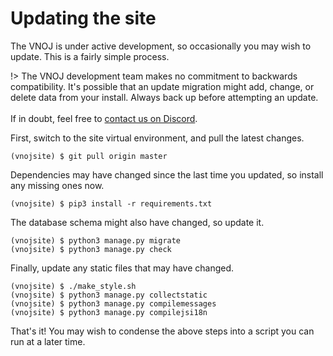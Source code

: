 # Updating the site

The VNOJ is under active development, so occasionally you may wish to update. This is a fairly simple process.

!>  The VNOJ development team makes no commitment to backwards compatibility. It's possible that an update migration
    might add, change, or delete data from your install. Always back up before attempting an update. <br> <br>
    If in doubt, feel free to [contact us on Discord](https://discord.gg/TDyYVyd).

First, switch to the site virtual environment, and pull the latest changes.

```
(vnojsite) $ git pull origin master
```

Dependencies may have changed since the last time you updated, so install any missing ones now.

```
(vnojsite) $ pip3 install -r requirements.txt
```

The database schema might also have changed, so update it.

```
(vnojsite) $ python3 manage.py migrate
(vnojsite) $ python3 manage.py check
```

Finally, update any static files that may have changed.

```
(vnojsite) $ ./make_style.sh
(vnojsite) $ python3 manage.py collectstatic
(vnojsite) $ python3 manage.py compilemessages
(vnojsite) $ python3 manage.py compilejsi18n
```

That's it! You may wish to condense the above steps into a script you can run at a later time.
